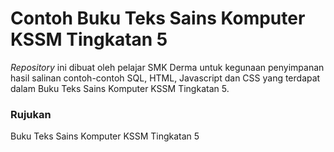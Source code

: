 # Contoh Buku Teks Sains Komputer KSSM Tingkatan 5
_Repository_ ini dibuat oleh pelajar SMK Derma untuk kegunaan penyimpanan hasil salinan contoh-contoh SQL, HTML, Javascript dan CSS yang terdapat dalam Buku Teks Sains Komputer KSSM Tingkatan 5.

### Rujukan
Buku Teks Sains Komputer KSSM Tingkatan 5
